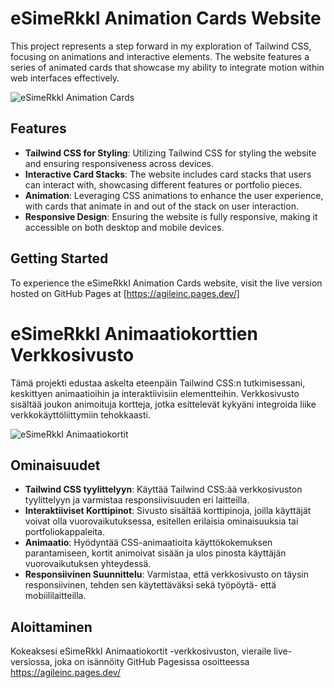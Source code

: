 # eSimeRkkI Animation Cards Website

This project represents a step forward in my exploration of Tailwind CSS, focusing on animations and interactive elements. The website features a series of animated cards that showcase my ability to integrate motion within web interfaces effectively.

![eSimeRkkI Animation Cards](./assets/images/animation-cards-screenshot.png)

## Features

- **Tailwind CSS for Styling**: Utilizing Tailwind CSS for styling the website and ensuring responsiveness across devices.
- **Interactive Card Stacks**: The website includes card stacks that users can interact with, showcasing different features or portfolio pieces.
- **Animation**: Leveraging CSS animations to enhance the user experience, with cards that animate in and out of the stack on user interaction.
- **Responsive Design**: Ensuring the website is fully responsive, making it accessible on both desktop and mobile devices.

## Getting Started

To experience the eSimeRkkI Animation Cards website, visit the live version hosted on GitHub Pages at [https://agileinc.pages.dev/]


# eSimeRkkI Animaatiokorttien Verkkosivusto

Tämä projekti edustaa askelta eteenpäin Tailwind CSS:n tutkimisessani, keskittyen animaatioihin ja interaktiivisiin elementteihin. Verkkosivusto sisältää joukon animoituja kortteja, jotka esittelevät kykyäni integroida liike verkkokäyttöliittymiin tehokkaasti.

![eSimeRkkI Animaatiokortit](./assets/images/animation-cards-screenshot.png)

## Ominaisuudet

- **Tailwind CSS tyylittelyyn**: Käyttää Tailwind CSS:ää verkkosivuston tyylittelyyn ja varmistaa responsiivisuuden eri laitteilla.
- **Interaktiiviset Korttipinot**: Sivusto sisältää korttipinoja, joilla käyttäjät voivat olla vuorovaikutuksessa, esitellen erilaisia ominaisuuksia tai portfoliokappaleita.
- **Animaatio**: Hyödyntää CSS-animaatioita käyttökokemuksen parantamiseen, kortit animoivat sisään ja ulos pinosta käyttäjän vuorovaikutuksen yhteydessä.
- **Responsiivinen Suunnittelu**: Varmistaa, että verkkosivusto on täysin responsiivinen, tehden sen käytettäväksi sekä työpöytä- että mobiililaitteilla.

## Aloittaminen

Kokeaksesi eSimeRkkI Animaatiokortit -verkkosivuston, vieraile live-versiossa, joka on isännöity GitHub Pagesissa osoitteessa https://agileinc.pages.dev/


